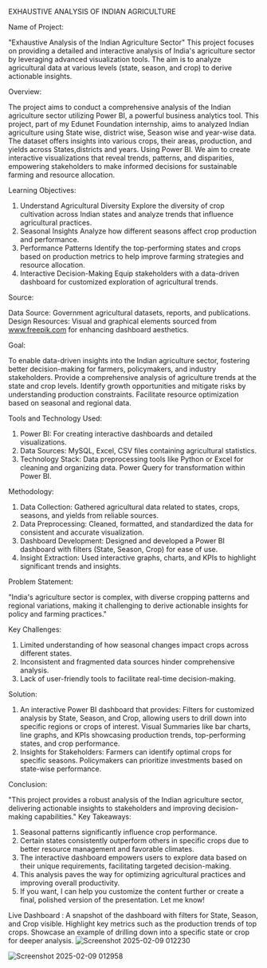 EXHAUSTIVE ANALYSIS OF INDIAN AGRICULTURE

Name of Project: 

"Exhaustive Analysis of the Indian Agriculture Sector"
This project focuses on providing a detailed and interactive analysis of India's agriculture sector by leveraging advanced visualization tools. The aim is to analyze agricultural data at various levels (state, season, and crop) to derive actionable insights.

Overview:

The project aims to conduct a comprehensive analysis of the Indian agriculture sector utilizing Power BI, a powerful business analytics tool.
This project, part of my Edunet Foundation internship, aims to analyzed Indian agriculture using State wise, district wise, Season wise and year-wise data. The dataset offers insights into various crops, their areas, production, and yields across States,districts and years. Using Power BI.
We aim to create interactive visualizations that reveal trends, patterns, and disparities, empowering stakeholders to make informed decisions for sustainable farming and resource allocation.

Learning Objectives:

1. Understand Agricultural Diversity
Explore the diversity of crop cultivation across Indian states and analyze trends that influence agricultural practices.
2. Seasonal Insights
Analyze how different seasons affect crop production and performance.
3. Performance Patterns
Identify the top-performing states and crops based on production metrics to help improve farming strategies and resource allocation.
4. Interactive Decision-Making
Equip stakeholders with a data-driven dashboard for customized exploration of agricultural trends.

Source:

Data Source: Government agricultural datasets, reports, and publications.
Design Resources: Visual and graphical elements sourced from www.freepik.com for enhancing dashboard aesthetics.

Goal:

To enable data-driven insights into the Indian agriculture sector, fostering better decision-making for farmers, policymakers, and industry stakeholders.
Provide a comprehensive analysis of agriculture trends at the state and crop levels.
Identify growth opportunities and mitigate risks by understanding production constraints.
Facilitate resource optimization based on seasonal and regional data.

Tools and Technology Used:

1. Power BI:
For creating interactive dashboards and detailed visualizations.
2. Data Sources:
MySQL, Excel, CSV files containing agricultural statistics.
3. Technology Stack:
Data preprocessing tools like Python or Excel for cleaning and organizing data.
Power Query for transformation within Power BI.

Methodology:

1. Data Collection:
Gathered agricultural data related to states, crops, seasons, and yields from reliable sources.
2. Data Preprocessing:
Cleaned, formatted, and standardized the data for consistent and accurate visualization.
3. Dashboard Development:
Designed and developed a Power BI dashboard with filters (State, Season, Crop) for ease of use.
4. Insight Extraction:
Used interactive graphs, charts, and KPIs to highlight significant trends and insights.

Problem Statement:

"India's agriculture sector is complex, with diverse cropping patterns and regional variations, making it challenging to derive actionable insights for policy and farming practices."

Key Challenges:

1. Limited understanding of how seasonal changes impact crops across different states.
2. Inconsistent and fragmented data sources hinder comprehensive analysis.
3. Lack of user-friendly tools to facilitate real-time decision-making.

Solution:

1. An interactive Power BI dashboard that provides:
Filters for customized analysis by State, Season, and Crop, allowing users to drill down into specific regions or crops of interest.
Visual Summaries like bar charts, line graphs, and KPIs showcasing production trends, top-performing states, and crop performance.
2. Insights for Stakeholders:
Farmers can identify optimal crops for specific seasons.
Policymakers can prioritize investments based on state-wise performance.

Conclusion:

"This project provides a robust analysis of the Indian agriculture sector, delivering actionable insights to stakeholders and improving decision-making capabilities."
Key Takeaways:
1. Seasonal patterns significantly influence crop performance.
2. Certain states consistently outperform others in specific crops due to better resource management and favorable climates.
3. The interactive dashboard empowers users to explore data based on their unique requirements, facilitating targeted decision-making.
4. This analysis paves the way for optimizing agricultural practices and improving overall productivity.
5. If you want, I can help you customize the content further or create a final, polished version of the presentation. Let me know!

Live Dashboard :
A snapshot of the dashboard with filters for State, Season, and Crop visible.
Highlight key metrics such as the production trends of top crops.
Showcase an example of drilling down into a specific state or crop for deeper analysis.
![Screenshot 2025-02-09 012230](https://github.com/user-attachments/assets/dc70c2d3-4787-46ab-af67-fb5030e92146)

![Screenshot 2025-02-09 012958](https://github.com/user-attachments/assets/c88572e6-7b81-4ef7-9115-967c624fa99e)
